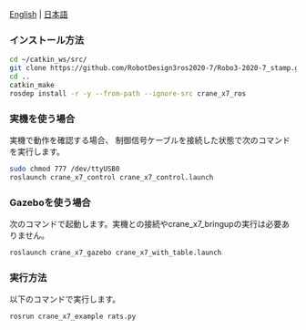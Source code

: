 [English](README.en.md) | [日本語](README.md)

### インストール方法
```sh
cd ~/catkin_ws/src/
git clone https://github.com/RobotDesign3ros2020-7/Robo3-2020-7_stamp.git
cd ..
catkin_make
rosdep install -r -y --from-path --ignore-src crane_x7_ros
```

### 実機を使う場合

実機で動作を確認する場合、
制御信号ケーブルを接続した状態で次のコマンドを実行します。

```sh
sudo chmod 777 /dev/ttyUSB0
roslaunch crane_x7_control crane_x7_control.launch
```

### Gazeboを使う場合

次のコマンドで起動します。実機との接続やcrane_x7_bringupの実行は必要ありません。

```sh
roslaunch crane_x7_gazebo crane_x7_with_table.launch
```

### 実行方法
以下のコマンドで実行します。
```sh
rosrun crane_x7_example rats.py 
```
